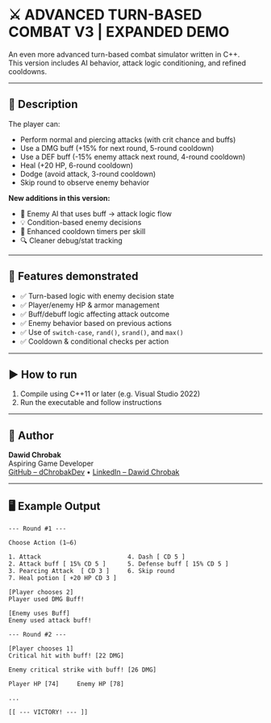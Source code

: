 # ⚔️ ADVANCED TURN-BASED COMBAT V3 | EXPANDED DEMO

An even more advanced turn-based combat simulator written in C++.  
This version includes AI behavior, attack logic conditioning, and refined cooldowns.

---

## 📜 Description

The player can:

- Perform normal and piercing attacks (with crit chance and buffs)
- Use a DMG buff (+15% for next round, 5-round cooldown)
- Use a DEF buff (-15% enemy attack next round, 4-round cooldown)
- Heal (+20 HP, 6-round cooldown)
- Dodge (avoid attack, 3-round cooldown)
- Skip round to observe enemy behavior

**New additions in this version:**

- 🧠 Enemy AI that uses buff → attack logic flow
- 💡 Condition-based enemy decisions
- 🔄 Enhanced cooldown timers per skill
- 🔍 Cleaner debug/stat tracking

---

## 🧪 Features demonstrated

- ✅ Turn-based logic with enemy decision state
- ✅ Player/enemy HP & armor management
- ✅ Buff/debuff logic affecting attack outcome
- ✅ Enemy behavior based on previous actions
- ✅ Use of `switch-case`, `rand()`, `srand()`, and `max()`
- ✅ Cooldown & conditional checks per action

---

## ▶️ How to run

1. Compile using C++11 or later (e.g. Visual Studio 2022)
2. Run the executable and follow instructions

---

## 👤 Author

**Dawid Chrobak**  
Aspiring Game Developer  
[GitHub – dChrobakDev](https://github.com/dChrobakDev) • [LinkedIn – Dawid Chrobak](https://www.linkedin.com/in/dawid-chrobak-9511a0373/)

---

## 🖥️ Example Output
```
--- Round #1 ---

Choose Action (1–6)

1. Attack                        4. Dash [ CD 5 ]
2. Attack buff [ 15% CD 5 ]      5. Defense buff [ 15% CD 5 ]
3. Pearcing Attack  [ CD 3 ]     6. Skip round
7. Heal potion [ +20 HP CD 3 ]

[Player chooses 2]
Player used DMG Buff!

[Enemy uses Buff]
Enemy used attack buff!

--- Round #2 ---

[Player chooses 1]
Critical hit with buff! [22 DMG]

Enemy critical strike with buff! [26 DMG]

Player HP [74]     Enemy HP [78]

...

[[ --- VICTORY! --- ]]
```

